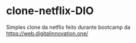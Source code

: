 # clone-netflix-DIO

Simples clone da netflix feito durante bootcamp da https://web.digitalinnovation.one/
